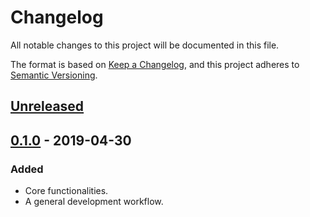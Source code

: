 # Changelog

All notable changes to this project will be documented in this file.

The format is based on [Keep a Changelog](https://keepachangelog.com/en/1.0.0/),
and this project adheres to [Semantic Versioning](https://semver.org/spec/v2.0.0.html).

## [Unreleased]

## [0.1.0] - 2019-04-30
### Added
- Core functionalities.
- A general development workflow.

[Unreleased]: https://github.com/galaxy-lab/gizio/compare/v0.1.0...HEAD
[0.1.0]: https://github.com/galaxy-lab/gizio/releases/tag/v0.1.0
